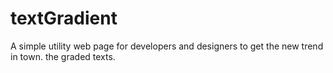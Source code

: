 # textGradient

A simple utility web page for developers and designers to get the new trend in town. the graded texts. 
